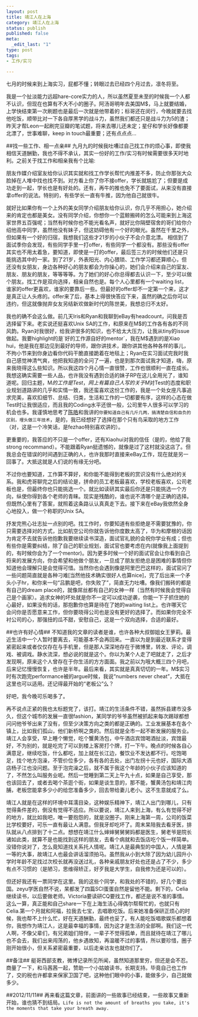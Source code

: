 ```yaml
---
layout: post
title: 靖江人在上海
category: 靖江人在上海
status: publish
published: false
meta:
  _edit_last: "1"
type: post
tags:
- 工作/实习

---
```


七月的时候来到上海实习，屁都不懂；转眼过去已经四个月过去，凛冬将至。

我是一个扯淡能力远超hare-core实力的人，所以虽然夏至未至的时候我一个人都不认识，但现在也算有不大不小的圈子。阿汤哥明年去美国M$，马上就要结婚，上学快结束第一次刷题也是最后一次就是他带着的；标哥还在闵行，今晚就要去找他吃饭，顺带比对一下各自厚黑学的战斗力，虽然我们都还只是战斗力为5的渣；昨天才帮Leon一起刷完豆瓣的笔试题，将来去哪儿还未定；星仔和学长好像都要北漂了，世事难聊，keep in touch最重要；还有点点点...


##找一些工作、相一点亲##
九月九的时候我吐嘈过自己找工作的烦心事，即使我相信天道酬勤，我也不得不承认，其实一份好的工作/实习有时候需要很多天时地利。之前关于找工作和相亲我有个比喻:

朋友作媒介绍室友给你认识其实就和找工作学长帮忙内推差不多，防止你那张大众脸掉在人堆中找也找不到。对方看上你了你不接offer，学长就尴尬了；但要是成功走到一起，学长也是有好处的。还有，再牛的推也免不了要面试，从来没有直接拿offer的说法。特别的，有些学长一直有牛推，因为他自己就很牛。

就好比如果你有一个上外的美女同学介绍朋友给你认识，你几乎不用担心，她介绍来的肯定也都是美女。没有同学介绍，你想你一个蓝鲸搬砖的怎么可能来到上海这家世界五百强呢；当然有时候你也不能光看名声，就好比你隔壁宿舍的哥们给你介绍他高中同学，虽然他没有妹子，但这妨碍他有一个好的眼光。虽然在千里之外，但如果有一个好的归宿，我想我们这些才21岁的小伙子不会介意北漂。
相信到了面试季你会发现，有些同学手里一打offer，有些同学一个都没有。那些没有offer其实也不用太着急，要知道，即使是一打的offer，最后签三方的时候他们还是只能挑选其中的一家。到了21岁，外表阳光、内心猥琐、工作学习都还算顺心，但还没有女朋友，身边各种好心的朋友都会为你操心的，她们会介绍来自己的室友、朋友、朋友的朋友，等等等等。为了她们的好心你总得都去认识一下，至少可以做个朋友。找工作是双向选择，相亲自然也是。每个人心里都有一个waiting list，谁家的offer更喜欢，谁家的要靠后一些。但最好的offer却不一定第一个来，这才是真正让人头疼的。offer来了后，基本上得很快答应下来，虽然的确之后你可以违约，但这就像抛弃女友另结新欢做新时代的陈世美，我想总归不太好。

我也的确不会这么做。前几天Iris和Ryan和我聊到eBay有headcount，问我是否选择留下来。老实说还挺喜欢Unix SA的工作，和原来在M$的工作各有各的不同风韵。Ryan对我很好，给我讲很多的知识，也不给太大压力，让我从tiny的issue做起。我要highlight的是`好的工作源自好的mentor`，我在M$遇到的是Xiao hui，他是我在那边见到最好的导师，跟你讲技术，跟你讲其他各种各样的事儿，不拘小节来到你身边看你代码干脆直接跪着在地毯上；Ryan在实习面试完我时我自己感觉神清气爽，他把我知道的全问了一遍，也是到那次面试我才知道，嗨，原来我晓得这么些知识。所以我这四个月心情一直很赞，工作也很顺利一直在成长。我想这确实需要一些人品，也许我没有遇到合适的妹子RP在这儿全用光了，谁知道呢。回归主题，M$的工作是Test，网上有篇自己人写的关于M$对Test的态度和职业规划道路讲的几乎和实情一致，我还蛮喜欢这份工作的，我是一个处女座凡事追求完美，喜欢扣细节、总结、归类，生活和工作的一切都要有序，这样的心态在做Test时让我很适应，而且我的Coding水平还很一般，公司里牛人很多可以学习的机会也多。我谨慎地思考了[陈皓](www.coolshell.cn)和我讲的`你要知道自己有几斤几两，搞清楚自信和自负的区别，埋头做三年技术`，是的，我已经想好了选择在那个只有鸟采取的地方工作（对，这是一个冷笑话，是fezhao特别喜欢讲的）。

更重要的，我答应的不只是一个offer，还有Xiaohui对我的信任（是的，他给了我strong recommand）。不能跟着Ryan挺遗憾的，就像是过了这村就没这店了。但我总会在错误的时间遇到正确的人，也许我那时直接来eBay工作，现在就是另一回事了。大抵这就是人们说的有缘无分吧。

不过你也要知道，工作算不算好，和你能不能得到老板的赏识没有什么绝对的关系。我和虎哥聊完之后的结论是，拼命的员工老板最喜欢，学校老板喜欢，公司老板也是，但最终你也只能挑选一个。就比如读研其实最后你还是只能挑选一个方向，纵使你得到各个老师的青睐。现实是残酷的，谁也说不清哪个是正确的选择。但既然心里有了答案，就照着这条路认认真真走下去。接下来在eBay我依然全身心地投入，做一个称职的Unix SA。

抒发完熊心壮志扯一点别的吧。找工作时，你要知道有些拒绝是不需要犹豫的，你只需要选择对的方式，比如航空公司你就告诉他你度数太高了，华为和摩根的话因为肯定不去就告诉他抱歉我要继续读书深造，面试官礼貌的会祝你学业有成；但也有些你是需要纠结，除了自己的职业规划，面试官也要考虑在内(就像我上面提到的，有时候你会为了一个mentor)。因为更多时候一个好的面试官会让你看到自己将来的发展方向，你会希望和他做个朋友，一旦成了朋友拒绝总是困难的事情但你知道他会理解只是会觉得可惜。当然你也会遇到像是阿里巴巴这样的，面试官问了一些问题简直就是各种刁难[当然他技术确实很好人也算nice]，完了后出来一个矛头小子hr，和你来一句“吕鹏是吧，你失败了”，简直无力吐嘈。像我们搬砖的都是有自己的dream place的，就像屌丝都有自己的女神一样（当然有时候我会觉得自己是个画家）。追求女神的坏处就是你不一定可以成功逆袭，你能一下子抓住她的心最好，如果没有的话，那抱歉你也算是待在了她的waiting list上。也许哪天它会问你是否愿意来工作，但你要晓得公司也是没有更好的选择了。而如果你完全不衬公司的心，那强扭的瓜不甜，安慰自己，这是一个双向选择，合适的最好。

##也许有好心情##
不知道我的文章的读者是谁，也许各种大叔御姐女王萝莉。最近生活中一个人暂时要离去，可能基本不会再回来。一直以为是到最近联系才变得紧密起来或者仅仅存在与手机里，但是那人深深地存在于微博里，转发、评论，调戏、被调戏。静水流深，想必说的就是这个。你以为某个人走了吧就走了，之后才发现啊，原来这个人曾存在于你生活的方方面面。我之前以为哦大概三四个月吧，后来记忆慢慢恢复，也许是半年。最后来看，其实就是真真切切的一年。M$实习时有次跑完performance被的argue时候，我说“numbers never cheat”，大抵在这里也可以适用。还记得最开始的“老板公”么？

好吧，我今晚可乐喝多了。

再不说点正紧的我也太标题党了，该打。靖江的生活条件不错，虽然拆县建市没多久，但这个城市的发展一直很fashion，某同学的爷爷虽然被抓起来每次踢球都想问问他爷爷出来了没有，但至少决策方向之类的都是正确的。工业发展基本在各个镇上，比如我们孤山，他们新桥啊之类的。然后就是全市一起不断发展的服务业。靖江人会享受，早上睡个懒觉，吃个蟹黄汤包，中午酒店宾馆喝酒扯淡，宾馆最好，不为别的，就是吃完了可以到楼上客房打个牌，打一下午。晚点的时候各自心满意足，继续吃饭，什么都吃，加上就在长江边，餐饮业不发达都不行。吃饱喝足，找个地方泡澡，不管价位多少，各有各的去处，出门左拐十元也好，国际大酒店杨子江也没问题。至于泡完澡之后，就不属于我这个年龄的小伙子应该知道的了，不然怎么叫服务业呢。然后一觉睡到第二天上午九十点，如果是自己享受，那也该回去了，或者去喝个茶逛个街，如果是谈生意的，那不能，蟹黄汤包和靖江肉脯，老板您能拿多少小的给您准备多少，回去带给妻儿老小。这不生意就成了么。

靖江人就是在这样的环境中耳濡目染，这种娱乐精神下，靖江人出门到哪儿，只有觉得条件差的，倒没有觉得不适应。所以要说，靖江人来到上海，有么有觉得不好的地方，就比如我吧，唯一要抱怨的，就是没圈子。刚来上海第一周，公司的饭菜比学校要好，可乐一直有最让人满意。但我牙却吃坏了。周末杲陪我去看牙医，排队就从八点排到了十二点。想想在靖江什么婶婶舅舅舅妈都是医生，舅老爷是院长诸如此类，就算不是也能找到这样的朋友，去看个病就和去饭店吃个饭一样简单。没错你说对了，怎么竟知道找关系托人情呢。靖江人是最典型的中国人，人情是第一等的大事，故靖江人也最会讲话溜须拍马。虽然我从小到大除了因为幼儿园升小学时年龄不足找过次校长就再没送过礼，各种亲戚朋友好处也还是占了不少，多少有点不习惯的（是陋习，思维得矫正，好歹我是大学生，自我修为还是可以的）。

但还好我还有一票同学在这里。我的这些个同学，和我处的不错的，好几个要出国。zeyu学医自然不说，杲都发了四篇SCI蛋蛋自然是留他不能。剩下的，Celia继续读书，以后要做老师。Victoria要读研CQ要找工作，都还是说不准的事情。这么一算，真正能和自己share一下在上海生活心得偶尔帮帮忙的，也就只有Celia.第一个月就和阿福，拉我去七宝，去唱歌吃饭。后来她准备保研正烦心的时候，我也帮不上什么忙，好在天道酬勤，最终也妥了。有人能吃饭唱歌娱乐都想着你，我想作为靖江人，这是最幸福的事情，因为这才是生活的全部啊。我们这一代人啊，不像父辈们，有兄弟姐们陪伴，一辈子不觉得孤单，而且就待在靖江了哪儿也不会去，我们出来闯荡的，他乡遇故知，再温暖不过的事情，所以要珍惜，圈子刚开始很小，但关系紧密最重要，以后走亲访友也就你们了。

##备注##
艇哥西部支教，微博记录所见所闻，虽然知道那里穷，但还是会不忍。商量了一下，和马茜茜一起，赞助一个小姑娘读书，长期支持。毕竟自己也工作了，交的税也许都拿来保家卫国了吧，这种他们眼中的小事，能做多少，自己就做多少。

##2012/11/11##
再来看这篇文章，前面讲的一些故事已经结束，一些故事又重新开始，谁也猜不到结局。`Life is not the amount of breaths you take, it's the moments that take your breath away.`
